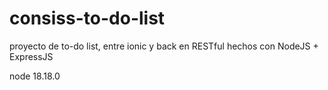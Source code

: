 # consiss-to-do-list
proyecto de to-do list, entre ionic y back en RESTful hechos con NodeJS + ExpressJS

node 18.18.0

